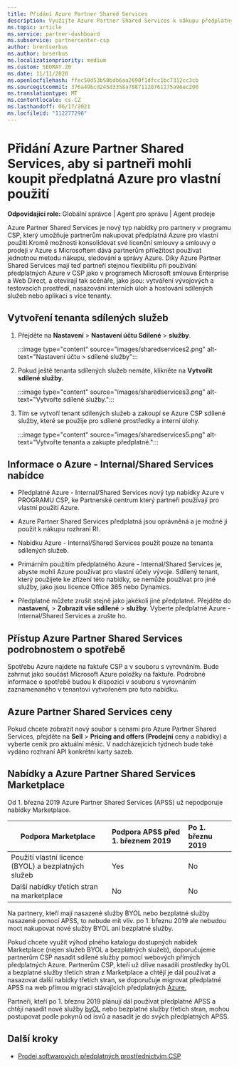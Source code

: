 ```yaml
---
title: Přidání Azure Partner Shared Services
description: Využijte Azure Partner Shared Services k nákupu předplatných Azure pro vlastní použití a jednotnou metodu nákupu, sledování a správy Azure.
ms.topic: article
ms.service: partner-dashboard
ms.subservice: partnercenter-csp
author: brentserbus
ms.author: brserbus
ms.localizationpriority: medium
ms.custom: SEOMAY.20
ms.date: 11/11/2020
ms.openlocfilehash: ffec50d53b50bdb6aa2690f1dfcc1bc7312cc3cb
ms.sourcegitcommit: 376a49bcd245d3358a78871128761175a96ec200
ms.translationtype: MT
ms.contentlocale: cs-CZ
ms.lasthandoff: 06/17/2021
ms.locfileid: "112277296"
---
```

# <a name="add-azure-partner-shared-services-so-partners-can-buy-azure-subscriptions-for-their-own-use"></a>Přidání Azure Partner Shared Services, aby si partneři mohli koupit předplatná Azure pro vlastní použití

**Odpovídající role:** Globální správce | Agent pro správu | Agent prodeje

Azure Partner Shared Services je nový typ nabídky pro partnery v programu CSP, který umožňuje partnerům nakupovat předplatná Azure pro vlastní použití.Kromě možnosti konsolidovat své licenční smlouvy a smlouvy o prodeji v Azure s Microsoftem dává partnerům příležitost používat jednotnou metodu nákupu, sledování a správy Azure. Díky Azure Partner Shared Services mají teď partneři stejnou flexibilitu při používání předplatných Azure v CSP jako v programech Microsoft smlouva Enterprise a Web Direct, a otevírají tak scénáře, jako jsou: vytváření vývojových a testovacích prostředí, nasazování interních úloh a hostování sdílených služeb nebo aplikací s více tenanty.  

## <a name="create-the-shared-services-tenant"></a>Vytvoření tenanta sdílených služeb

1. Přejděte na **Nastavení**  >  **Nastavení účtu Sdílené**  >  **služby**.

   :::image type="content" source="images/sharedservices2.png" alt-text="Nastavení účtu > sdílené služby":::

2. Pokud ještě tenanta sdílených služeb nemáte, klikněte na **Vytvořit sdílené služby.**

   :::image type="content" source="images/sharedservices3.png" alt-text="Vytvořte sdílené služby.":::

3. Tím se vytvoří tenant sdílených služeb a zakoupí se Azure CSP sdílené služby, které se použije pro sdílené prostředky a interní úlohy.

   :::image type="content" source="images/sharedservices5.png" alt-text="Vytvořte tenanta a zakupte předplatné.":::

## <a name="about-the-azure--internalshared-services-offer"></a>Informace o Azure - Internal/Shared Services nabídce

- Předplatné Azure - Internal/Shared Services nový typ nabídky Azure v PROGRAMU CSP, ke Partnerské centrum který partneři používají pro vlastní použití Azure.

- Azure Partner Shared Services předplatná jsou oprávněná a je možné ji použít k nákupu rozhraní RI.

- Nabídku Azure - Internal/Shared Services použít pouze na tenanta sdílených služeb.

- Primárním použitím předplatného Azure - Internal/Shared Services je, abyste mohli Azure používat pro vlastní účely vývoje. Sdílený tenant, který použijete ke zřízení této nabídky, se nemůže používat pro jiné služby, jako jsou licence Office 365 nebo Dynamics.

- Předplatné můžete zrušit stejně jako jakékoli jiné předplatné. Přejděte do **nastavení,**  >  **Zobrazit vše sdílené**  >  **služby**. Vyberte předplatné Azure - Internal/Shared Services a zrušte ho.

## <a name="accessing-azure-partner-shared-services-consumption-details"></a>Přístup Azure Partner Shared Services podrobnostem o spotřebě

Spotřebu Azure najdete na faktuře CSP a v souboru s vyrovnáním. Bude zahrnut jako součást Microsoft Azure položky na faktuře. Podrobné informace o spotřebě budou k dispozici v souboru s vyrovnáním zaznamenaného v tenantovi vytvořeném pro tuto nabídku.

## <a name="azure-partner-shared-services-pricing"></a>Azure Partner Shared Services ceny

Pokud chcete zobrazit nový soubor s cenami pro Azure Partner Shared Services, přejděte na **Sell**  >  **Pricing and offers (Prodejní** ceny a nabídky) a vyberte ceník pro aktuální měsíc. V nadcházejících týdnech bude také vydáno rozhraní API konkrétní karty sazeb.

## <a name="marketplace-offers-and-azure-partner-shared-services"></a>Nabídky a Azure Partner Shared Services Marketplace

Od 1. března 2019 Azure Partner Shared Services (APSS) už nepodporuje nabídky Marketplace.

|**Podpora Marketplace**   |**Podpora APSS před 1. březnem 2019**|**Po 1. březnu 2019**|
|---------------------------|:----------------------------|:-------------------|
|Použití vlastní licence (BYOL) a bezplatných služeb   | Yes   | No|
|Další nabídky třetích stran na marketplace   | No   |No|

Na partnery, kteří mají nasazené služby BYOL nebo bezplatné služby nasazené pomocí APSS, to nebude mít vliv. po 1. březnu 2019 ale nebudou moct nakupovat nové služby BYOL ani bezplatné služby.

Pokud chcete využít výhod plného katalogu dostupných nabídek Marketplace (nejen služeb BYOL a bezplatných služeb), doporučujeme partnerům CSP nasadit sdílené služby pomocí webových přímých předplatných Azure.  Partnerům CSP, kteří už dříve nasadili prostředky byOL a bezplatné služby třetích stran z Marketplace a chtějí je dál používat a nasazovat další nabídky třetích stran, se doporučuje migrovat předplatné APSS na web přímou migraci stávajících předplatných [Azure.](/azure/cloud-solution-provider/migration/migration#migrating-existing-azure-subscriptions)

Partneři, kteří po 1. březnu 2019 plánují dál používat předplatné APSS a chtějí nasadit nové služby [byOL](https://azuremarketplace.microsoft.com/marketplace/apps?filters=byol) nebo bezplatné služby třetích stran, mohou postupovat podle pokynů od isvů a nasadit je do svých předplatných APSS.

## <a name="next-steps"></a>Další kroky

- [Prodej softwarových předplatných prostřednictvím CSP](csp-software-subscriptions.md)